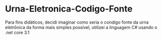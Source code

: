 # Urna-Eletronica-Codigo-Fonte
Para fins didáticos, decidi imaginar como seria o condigo fonte da urna eletrônica da forma mais simples possível, utilizei a linguagem C# usando o .net core 3.1    
